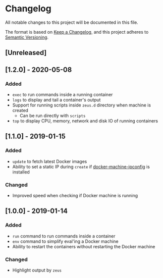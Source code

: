 # Changelog
All notable changes to this project will be documented in this file.

The format is based on [Keep a Changelog](https://keepachangelog.com/en/1.0.0/),
and this project adheres to [Semantic Versioning](https://semver.org/spec/v2.0.0.html).

## [Unreleased]

## [1.2.0] - 2020-05-08

### Added
- `exec` to run commands inside a running container
- `logs` to display and tail a container's output
- Support for running scripts inside `zeus.d` directory when machine is created
    - Can be run directly with `scripts`
- `top` to display CPU, memory, network and disk IO of running containers

## [1.1.0] - 2019-01-15

### Added
- `update` to fetch latest Docker images
- Ability to set a static IP during `create` if [docker-machine-ipconfig](https://github.com/fivestars/docker-machine-ipconfig) is installed 

### Changed
- Improved speed when checking if Docker machine is running

## [1.0.0] - 2019-01-14
### Added
- `run` command to run commands inside a container
- `env` command to simplify eval'ing a Docker machine
- Ability to restart the containers without restarting the Docker machine

### Changed
- Highlight output by `zeus`
